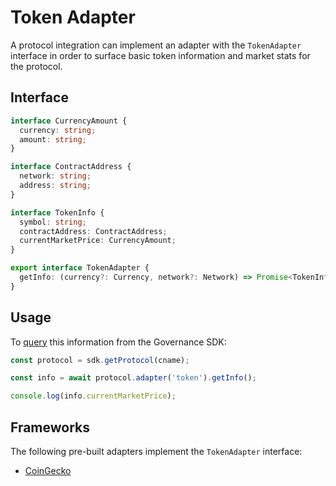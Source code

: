 # Token Adapter

A protocol integration can implement an adapter with the `TokenAdapter` interface in order to surface basic token information and market stats for the protocol.

## Interface

```typescript
interface CurrencyAmount {
  currency: string;
  amount: string;
}

interface ContractAddress {
  network: string;
  address: string;
}

interface TokenInfo {
  symbol: string;
  contractAddress: ContractAddress;
  currentMarketPrice: CurrencyAmount;
}

export interface TokenAdapter {
  getInfo: (currency?: Currency, network?: Network) => Promise<TokenInfo>;
}
```

## Usage

To [query](../quick-start.md#querying-protocol-data) this information from the Governance SDK:

```typescript
const protocol = sdk.getProtocol(cname);

const info = await protocol.adapter('token').getInfo();

console.log(info.currentMarketPrice);
```

## Frameworks

The following pre-built adapters implement the `TokenAdapter` interface:

* [CoinGecko](../governance-frameworks/coingecko.md)

